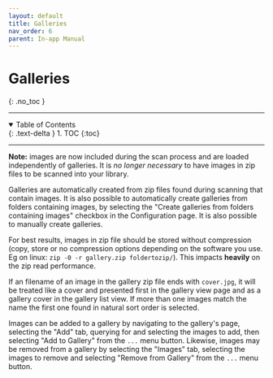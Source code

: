 ```yaml
---
layout: default
title: Galleries
nav_order: 6
parent: In-app Manual
---
```


# **Galleries**
{: .no_toc }

---

<details open markdown="block">
  <summary>
    Table of Contents
  </summary>
  {: .text-delta }
1. TOC
{:toc}
</details>

---

**Note:** images are now included during the scan process and are loaded independently of galleries. It is _no longer necessary_ to have images in zip files to be scanned into your library.

Galleries are automatically created from zip files found during scanning that contain images. It is also possible to automatically create galleries from folders containing images, by selecting the "Create galleries from folders containing images" checkbox in the Configuration page. It is also possible to manually create galleries.

For best results, images in zip file should be stored without compression (copy, store or no compression options depending on the software you use. Eg on linux: `zip -0 -r gallery.zip foldertozip/`). This impacts **heavily** on the zip read performance.

If an filename of an image in the gallery zip file ends with `cover.jpg`, it will be treated like a cover and presented first in the gallery view page and as a gallery cover in the gallery list view. If more than one images match the name the first one found in natural sort order is selected.

Images can be added to a gallery by navigating to the gallery's page, selecting the "Add" tab, querying for and selecting the images to add, then selecting "Add to Gallery" from the `...` menu button. Likewise, images may be removed from a gallery by selecting the "Images" tab, selecting the images to remove and selecting "Remove from Gallery" from the `...` menu button.

